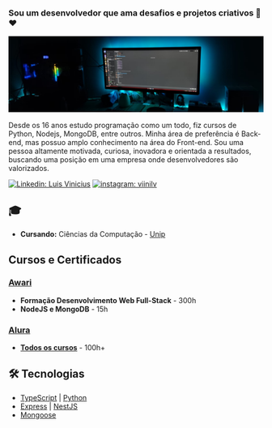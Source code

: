 ### Sou um desenvolvedor que ama desafios e projetos criativos 🚀❤️

  <img src="./docs/monitor.jpeg" alt="CL Thumb" border="0" width="600px" height="150" style="object-fit: cover">

Desde os 16 anos estudo programação como um todo, fiz cursos de Python, Nodejs, MongoDB, entre outros. Minha área de preferência é Back-end, mas possuo amplo conhecimento na área do Front-end. Sou uma pessoa altamente motivada, curiosa, inovadora e orientada a resultados, buscando uma posição em uma empresa onde desenvolvedores são valorizados.

[![Linkedin: Luis Vinicius](https://img.shields.io/badge/-viinilv-blue?style=flat-square&logo=Linkedin&logoColor=white&link=viinilv)](https://www.linkedin.com/in/viinilv/)
[![instagram: viinilv](https://img.shields.io/badge/-viinilv-purple?style=flat-square&logo=instagram&logoColor=white&link=viinilv)](https://www.instagram.com/viinilv/)

## 🎓

- **Cursando:** Ciências da Computação - [Unip](https://www.unip.br/)

## Cursos e Certificados
### [Awari](https://awari.com.br/)
- **Formação Desenvolvimento Web Full-Stack** - 300h
- **NodeJS e MongoDB** - 15h

### [Alura](https://www.alura.com.br/)
- **[Todos os cursos](https://cursos.alura.com.br/user/viinilv/fullCertificate/f17131528e29919dbe94b46312e40b8f)** - 100h+

## 🛠️ Tecnologias 
- [TypeScript](https://www.typescriptlang.org/) | [Python](https://www.python.org/)
- [Express](https://expressjs.com/pt-br/) | [NestJS](https://nestjs.com/)
- [Mongoose](https://mongoosejs.com/)
